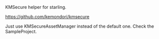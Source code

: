 KMSecure helper for starling.

https://github.com/kemondori/kmsecure

Just use KMSecureAssetManager instead of the default one.
Check the SampleProject.
